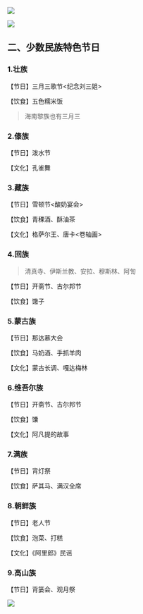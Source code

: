 ![](https://tcs-ga.teambition.net/storage/111q5965d62dee44239f11ad1537236fd45c?Signature=eyJhbGciOiJIUzI1NiIsInR5cCI6IkpXVCJ9.eyJBcHBJRCI6IjU5Mzc3MGZmODM5NjMyMDAyZTAzNThmMSIsIl9hcHBJZCI6IjU5Mzc3MGZmODM5NjMyMDAyZTAzNThmMSIsIl9vcmdhbml6YXRpb25JZCI6IiIsImV4cCI6MTU4MjI2ODIxNCwiaWF0IjoxNTgxNjYzNDE0LCJyZXNvdXJjZSI6Ii9zdG9yYWdlLzExMXE1OTY1ZDYyZGVlNDQyMzlmMTFhZDE1MzcyMzZmZDQ1YyJ9.zWJDXRFJz4zLRi3NTX4v0UgCFODTujFcfvsd_9Lno6k&download=image.png "")

![](https://tcs-ga.teambition.net/storage/111q61bc5ccfe20df40347090099a11d4f3e?Signature=eyJhbGciOiJIUzI1NiIsInR5cCI6IkpXVCJ9.eyJBcHBJRCI6IjU5Mzc3MGZmODM5NjMyMDAyZTAzNThmMSIsIl9hcHBJZCI6IjU5Mzc3MGZmODM5NjMyMDAyZTAzNThmMSIsIl9vcmdhbml6YXRpb25JZCI6IiIsImV4cCI6MTU4MjI2ODIxNCwiaWF0IjoxNTgxNjYzNDE0LCJyZXNvdXJjZSI6Ii9zdG9yYWdlLzExMXE2MWJjNWNjZmUyMGRmNDAzNDcwOTAwOTlhMTFkNGYzZSJ9.DfFibr-NkG5aEaonECT_XG0Zqm-kVZsbB21GQ8LhSMo&download=image.png "")

## 二、少数民族特色节日

### 1.壮族

【节日】三月三歌节<纪念刘三姐>

【饮食】五色糯米饭

> 海南黎族也有三月三

### 2.傣族

【节日】泼水节

【文化】孔雀舞

### 3.藏族

【节日】雪顿节<酸奶宴会>

【饮食】青稞酒、酥油茶

【文化】格萨尔王、唐卡<卷轴画>

### 4.回族

> 清真寺、伊斯兰教、安拉、穆斯林、阿訇

【节日】开斋节、古尔邦节

【饮食】馓子

### 5.蒙古族

【节日】那达慕大会

【饮食】马奶酒、手抓羊肉

【文化】蒙古长调、嘎达梅林

### 6.维吾尔族

【节日】开斋节、古尔邦节

【饮食】馕

【文化】阿凡提的故事

### 7.满族

【节日】背灯祭

【饮食】萨其马、满汉全席

### 8.朝鲜族

【节日】老人节

【饮食】泡菜、打糕

【文化】《阿里郎》民谣

### 9.高山族

【节日】背篓会、观月祭

![](https://tcs-ga.teambition.net/storage/111q18fd1b328206f88c5f8a40ba8fdcd5c4?Signature=eyJhbGciOiJIUzI1NiIsInR5cCI6IkpXVCJ9.eyJBcHBJRCI6IjU5Mzc3MGZmODM5NjMyMDAyZTAzNThmMSIsIl9hcHBJZCI6IjU5Mzc3MGZmODM5NjMyMDAyZTAzNThmMSIsIl9vcmdhbml6YXRpb25JZCI6IiIsImV4cCI6MTU4MjI2ODIxNCwiaWF0IjoxNTgxNjYzNDE0LCJyZXNvdXJjZSI6Ii9zdG9yYWdlLzExMXExOGZkMWIzMjgyMDZmODhjNWY4YTQwYmE4ZmRjZDVjNCJ9.IR2vkSz4R2qE-Ec3jHK0JBSjPfIBV3R2yMh2rrvKFOA&download=image.png "")

